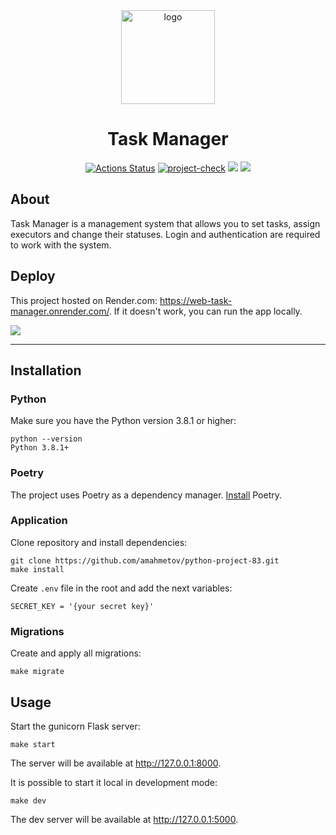 <div align="center">

<img src="https://sun9-62.userapi.com/impg/3zMcQewrgogSBElLFe1NzNAUCujZTi12J1D5Ig/5fV2DF9yeLM.jpg?size=512x512&quality=96&sign=1b2e8ecb1a11312e1751ee9ff4064c99&type=album" alt="logo" width="150" height="auto" />
<h1>Task Manager</h1>

[![Actions Status](https://github.com/amahmetov1998/python-project-52/workflows/hexlet-check/badge.svg)](https://github.com/amahmetov1998/python-project-52/actions)
[![project-check](https://github.com/amahmetov1998/python-project-52/actions/workflows/main.yml/badge.svg)](https://github.com/amahmetov1998/python-project-52/actions/workflows/main.yml)
<a href="https://codeclimate.com/github/amahmetov1998/python-project-52/maintainability"><img src="https://api.codeclimate.com/v1/badges/803e8528452fb88da331/maintainability" /></a>
<a href="https://codeclimate.com/github/amahmetov1998/python-project-52/test_coverage"><img src="https://api.codeclimate.com/v1/badges/803e8528452fb88da331/test_coverage" /></a>
</div>

## About
Task Manager is a management system that allows you to set tasks, assign executors and change their statuses.
Login and authentication are required to work with the system.

## Deploy
This project hosted on Render.com: https://web-task-manager.onrender.com/.
If it doesn't work, you can run the app locally.

<img src="https://sun9-28.userapi.com/impg/LkY8wLzkyS_ufzYu0ljMnJb35_jRVlHrpe6eaw/N-oFh2ujFLs.jpg?size=1280x609&quality=96&sign=552b170d79b508db4954c0c3478b7096&type=album" width="auto" height="auto" />

---
## Installation

### Python
Make sure you have the Python version 3.8.1 or higher:
```
python --version
Python 3.8.1+
```
### Poetry
The project uses Poetry as a dependency manager. [Install](https://python-poetry.org/docs/#installation) Poetry.

### Application
Clone repository and install dependencies:
```
git clone https://github.com/amahmetov/python-project-83.git
make install
```
Create `.env` file in the root and add the next variables:
```
SECRET_KEY = '{your secret key}'
```
### Migrations
Create and apply all migrations:
```
make migrate
```
## Usage
Start the gunicorn Flask server:
```
make start
```
The server will be available at http://127.0.0.1:8000.

It is possible to start it local in development mode:
```
make dev
```
The dev server will be available at http://127.0.0.1:5000.